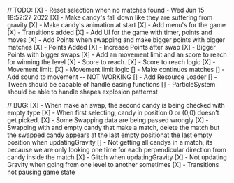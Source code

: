 // TODO:
[X] - Reset selection when no matches found - Wed Jun 15 18:52:27 2022 
[X] - Make candy's fall down like they are suffering from gravity
[X] - Make candy's animation at start
[X] - Add menu's for the game
[X] - Transitions added
[X] - Add UI for the game with timer, points and moves
  [X] - Add Points when swapping and make bigger points with bigger matches
    [X] - Points Added
    [X] - Increase Points after swap
    [X] - Bigger Points with bigger swaps
[X] - Add an movement limit and an score to reach for winning the level
  [X] - Score to reach.
    [X] - Score to reach logic
  [X] - Movement limit.
    [X] - Movement limit logic
[] - Make continuos matches
[] - Add sound to movement -- NOT WORKING
[] - Add Resource Loader
[] - Tween should be capable of handle easing functions
[] - ParticleSystem should be able to handle shapes explosion patternst


// BUG:
[X] - When make an swap, the second candy is being checked with empty type
[X] - When first selecting, candy in position 0 or (0,0) doesn't get picked.
[X] - Some Swapping data are being passed wrongly
[X] - Swapping with and empty candy that make a match, delete the match but the swapped candy appears at the last empty positionat the last empty position when updatingGravity
[] - Not getting all candys in a match, its because we are only looking one time for each perpendicular direction from candy inside the match
[X] - Glitch when updatingGravity
[X] - Not updating Gravity when going from one level to another sometimes
[X] - Transitions not pausing game state
